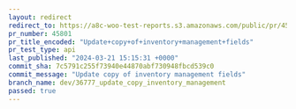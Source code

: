 ```yaml
---
layout: redirect
redirect_to: https://a8c-woo-test-reports.s3.amazonaws.com/public/pr/45801/api/index.html
pr_number: 45801
pr_title_encoded: "Update+copy+of+inventory+management+fields"
pr_test_type: api
last_published: "2024-03-21 15:15:31 +0000"
commit_sha: 7c5791c255f73940e44870abf730948fbcd539c0
commit_message: "Update copy of inventory management fields"
branch_name: dev/36777_update_copy_inventory_management
passed: true
---
```


